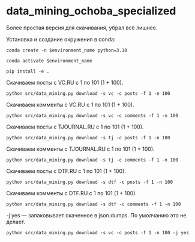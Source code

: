 # data_mining_ochoba_specialized
 Более простая версия для скачивания, убрал всё лишнее.

Установка и создание окружения в conda:
```
conda create -n $environment_name python=3.10
```
```
conda activate $environment_name
```
```
pip install -e .
```

Скачиваем посты с VC.RU с 1 по 101 (1 + 100).

```
python src/data_mining.py download -s vc -c posts -f 1 -n 100
```

Скачиваем комменты с VC.RU с 1 по 101 (1 + 100).

```
python src/data_mining.py download -s vc -c comments -f 1 -n 100
```

Скачиваем посты с TJOURNAL.RU с 1 по 101 (1 + 100).

```
python src/data_mining.py download -s tj -c posts -f 1 -n 100
```

Скачиваем комменты с TJOURNAL.RU с 1 по 101 (1 + 100).

```
python src/data_mining.py download -s tj -c comments -f 1 -n 100
```

Скачиваем посты с DTF.RU с 1 по 101 (1 + 100).

```
python src/data_mining.py download -s dtf -c posts -f 1 -n 100
```

Скачиваем комменты с DTF.RU с 1 по 101 (1 + 100).

```
python src/data_mining.py download -s dtf -c comments -f 1 -n 100
```

-j yes — запаковывает скаченное в json.dumps. По умолчанию это не делает.

```
python src/data_mining.py download -s vc -c posts -f 1 -n 100 -j yes
```